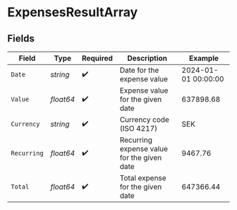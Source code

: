 # ExpensesResultArray


## Fields

| Field                                      | Type                                       | Required                                   | Description                                | Example                                    |
| ------------------------------------------ | ------------------------------------------ | ------------------------------------------ | ------------------------------------------ | ------------------------------------------ |
| `Date`                                     | *string*                                   | :heavy_check_mark:                         | Date for the expense value                 | 2024-01-01 00:00:00                        |
| `Value`                                    | *float64*                                  | :heavy_check_mark:                         | Expense value for the given date           | 637898.68                                  |
| `Currency`                                 | *string*                                   | :heavy_check_mark:                         | Currency code (ISO 4217)                   | SEK                                        |
| `Recurring`                                | *float64*                                  | :heavy_check_mark:                         | Recurring expense value for the given date | 9467.76                                    |
| `Total`                                    | *float64*                                  | :heavy_check_mark:                         | Total expense for the given date           | 647366.44                                  |